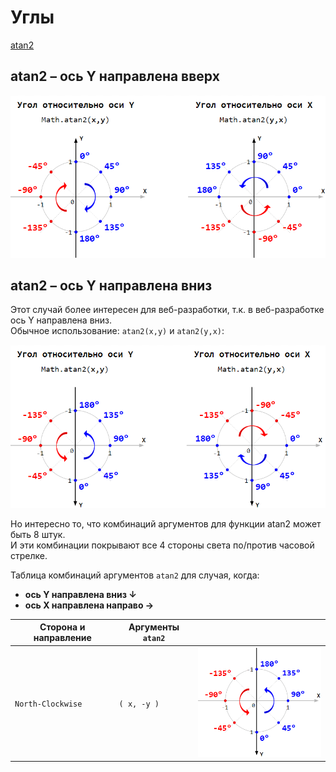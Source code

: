 # Углы

[atan2](https://en.wikipedia.org/wiki/Atan2)

## atan2 – ось Y направлена вверх

<img src="./pic/axis-y-up.png" width="650"/>

## atan2 – ось Y направлена вниз

Этот случай более интересен для веб-разработки, т.к. в веб-разработке ось Y направлена вниз.  
Обычное использование: `atan2(x,y)` и `atan2(y,x)`:

<img src="./pic/axis-y-down.png" width="650"/>

Но интересно то, что комбинаций аргументов для функции atan2 может быть 8 штук.  
И эти комбинации покрывают все 4 стороны света по/против часовой стрелке.

Таблица комбинаций аргументов `atan2` для случая, когда:

- **ось Y направлена вниз ↓**
- **ось X направлена направо →**

| Сторона и направление | Аргументы `atan2` |                                       |
|-----------------------|-------------------|---------------------------------------|
| `North-Clockwise`     | `( x, -y )`       | <img src="./pic/dd.png" width="253"/> |
